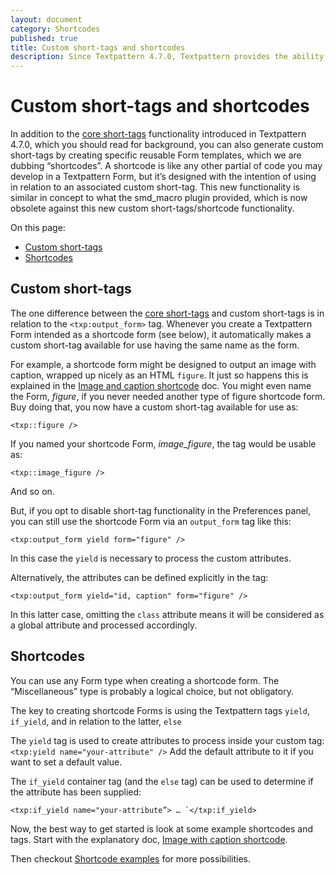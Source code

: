 ```yaml
---
layout: document
category: Shortcodes
published: true
title: Custom short-tags and shortcodes
description: Since Textpattern 4.7.0, Textpattern provides the ability to create custom tags associated with shortcodes. An extremely powerful feature that obviates the need for plugins like smd_macro.
---
```


# Custom short-tags and shortcodes

In addition to the [core short-tags](https://docs.textpattern.io/tags/tag-basics/core-short-tags) functionality introduced in Textpattern 4.7.0, which you should read for background, you can also generate custom short-tags by creating specific reusable Form templates, which we are dubbing “shortcodes”. A shortcode is like any other partial of code you may develop in a Textpattern Form, but it’s designed with the intention of using in relation to an associated custom short-tag. This new functionality is similar in concept to what the smd_macro plugin provided, which is now obsolete against this new custom short-tags/shortcode functionality. 

On this page:

* [Custom short-tags](#custom-short-tags)
* [Shortcodes](#shortcodes)

## Custom short-tags

The one difference between the [core short-tags](https://docs.textpattern.io/tags/tag-basics/core-short-tags) and custom short-tags is in relation to the `<txp:output_form>` tag. Whenever you create a Textpattern Form intended as a shortcode form (see below), it automatically makes a custom short-tag available for use having the same name as the form.

For example, a shortcode form might be designed to output an image with caption, wrapped up nicely as an HTML `figure`. It just so happens this is explained in the [Image and caption shortcode](image-and-caption-shortcode) doc. You might even name the Form, _figure_, if you never needed another type of figure shortcode form. Buy doing that, you now have a custom short-tag available for use as:

```
<txp::figure />
```

If you named your shortcode Form, _image_figure_, the tag would be usable as:

```
<txp::image_figure />
``` 

And so on.

But, if you opt to disable short-tag functionality in the Preferences panel, you can still use the shortcode Form via an `output_form` tag like this:

```
<txp:output_form yield form="figure" />
```

In this case the `yield` is necessary to process the custom attributes.

Alternatively, the attributes can be defined explicitly in the tag: 

```
<txp:output_form yield="id, caption" form="figure" />
```

In this latter case, omitting the `class` attribute means it will be considered as a global attribute and processed accordingly.

## Shortcodes

You can use any Form type when creating a shortcode form. The “Miscellaneous” type is probably a logical choice, but not obligatory.

The key to creating shortcode Forms is using the Textpattern tags `yield`, `if_yield`, and in relation to the latter, `else`

The `yield` tag is used to create attributes to process inside  your custom tag: `<txp:yield name="your-attribute" />` Add the default attribute to it if you want to set a default value.

The `if_yield` container tag (and the `else` tag) can be used to determine if the attribute has been supplied:

```
<txp:if_yield name="your-attribute”> … `</txp:if_yield>
```

Now, the best way to get started is look at some example shortcodes and tags. Start with the explanatory doc, [Image with caption shortcode](https://docs.textpattern.io/tags/shortcodes/image-with-caption-shortcode).

Then checkout [Shortcode examples](https://docs.textpattern.io/tags/shortcodes/) for more possibilities.

